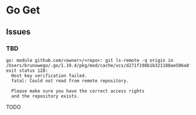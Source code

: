# Go Get

## Issues

### TBD

```log
go: module github.com/<owner>/<repo>: git ls-remote -q origin in /Users/brunowego/.go/1.19.4/pkg/mod/cache/vcs/d271f198b1b321188ae506a8fd2450d845784acd90fa2732f8d6ea40291c6b4a: exit status 128:
  Host key verification failed.
  fatal: Could not read from remote repository.

  Please make sure you have the correct access rights
  and the repository exists.
```

TODO

<!--
go env -w GOPRIVATE='github.com/<owner>'

go get -x -v github.com/<owner>/<repo>

cat ~/.netrc
-->
